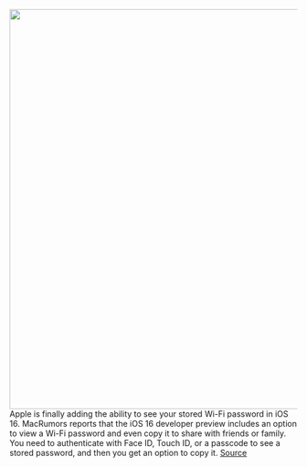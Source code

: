 <img src='https://cdn.vox-cdn.com/thumbor/0vQ8oCJ3ERLONjKQh3r2pplKx1A=/0x0:2040x1360/1200x800/filters:focal(857x517:1183x843)/cdn.vox-cdn.com/uploads/chorus_image/image/70950503/acastro_180608_1777_net_neutrality_0002.0.jpg' width='700px' /><br/>
Apple is finally adding the ability to see your stored Wi-Fi password in iOS 16. MacRumors reports that the iOS 16 developer preview includes an option to view a Wi-Fi password and even copy it to share with friends or family. You need to authenticate with Face ID, Touch ID, or a passcode to see a stored password, and then you get an option to copy it.
<a href='https://www.theverge.com/2022/6/7/23157648/apple-ios-16-show-wi-fi-password-feature'> Source <a/>